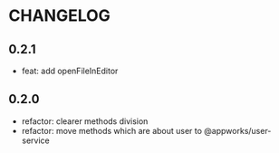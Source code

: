 # CHANGELOG

## 0.2.1

- feat: add openFileInEditor

## 0.2.0

- refactor: clearer methods division
- refactor: move methods which are about user to @appworks/user-service
